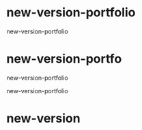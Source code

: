 # new-version-portfolio
new-version-portfolio

# new-version-portfo

new-version-portfolio


new-version-portfolio

# new-version
